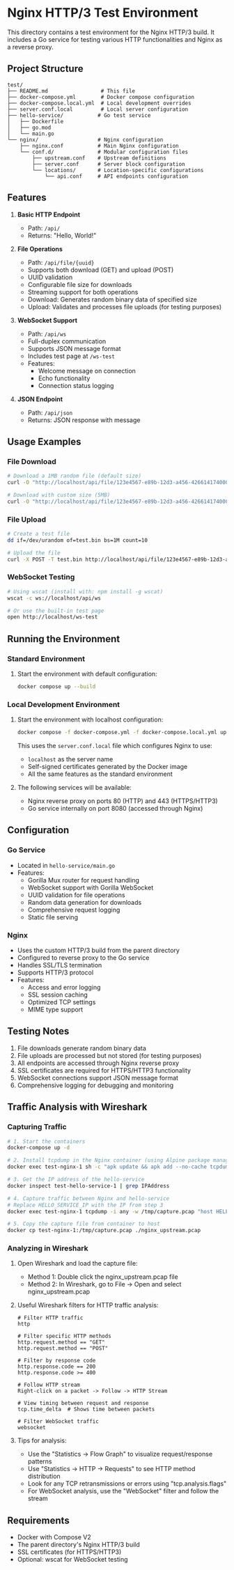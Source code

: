 # Nginx HTTP/3 Test Environment

This directory contains a test environment for the Nginx HTTP/3 build. It includes a Go service for testing various HTTP functionalities and Nginx as a reverse proxy.

## Project Structure

```
test/
├── README.md                 # This file
├── docker-compose.yml        # Docker compose configuration
├── docker-compose.local.yml  # Local development overrides
├── server.conf.local         # Local server configuration
├── hello-service/           # Go test service
│   ├── Dockerfile
│   ├── go.mod
│   └── main.go
└── nginx/                   # Nginx configuration
    ├── nginx.conf           # Main Nginx configuration
    └── conf.d/              # Modular configuration files
        ├── upstream.conf    # Upstream definitions
        ├── server.conf      # Server block configuration
        └── locations/       # Location-specific configurations
            └── api.conf     # API endpoints configuration
```

## Features

1. **Basic HTTP Endpoint**
   - Path: `/api/`
   - Returns: "Hello, World!"

2. **File Operations**
   - Path: `/api/file/{uuid}`
   - Supports both download (GET) and upload (POST)
   - UUID validation
   - Configurable file size for downloads
   - Streaming support for both operations
   - Download: Generates random binary data of specified size
   - Upload: Validates and processes file uploads (for testing purposes)

3. **WebSocket Support**
   - Path: `/api/ws`
   - Full-duplex communication
   - Supports JSON message format
   - Includes test page at `/ws-test`
   - Features:
     - Welcome message on connection
     - Echo functionality
     - Connection status logging

4. **JSON Endpoint**
   - Path: `/api/json`
   - Returns: JSON response with message

## Usage Examples

### File Download

```bash
# Download a 1MB random file (default size)
curl -O "http://localhost/api/file/123e4567-e89b-12d3-a456-426614174000"

# Download with custom size (5MB)
curl -O "http://localhost/api/file/123e4567-e89b-12d3-a456-426614174000?size=5242880"
```

### File Upload

```bash
# Create a test file
dd if=/dev/urandom of=test.bin bs=1M count=10

# Upload the file
curl -X POST -T test.bin http://localhost/api/file/123e4567-e89b-12d3-a456-426614174000
```

### WebSocket Testing

```bash
# Using wscat (install with: npm install -g wscat)
wscat -c ws://localhost/api/ws

# Or use the built-in test page
open http://localhost/ws-test
```

## Running the Environment

### Standard Environment
1. Start the environment with default configuration:
   ```bash
   docker compose up --build
   ```

### Local Development Environment
1. Start the environment with localhost configuration:
   ```bash
   docker compose -f docker-compose.yml -f docker-compose.local.yml up -d
   ```
   This uses the `server.conf.local` file which configures Nginx to use:
   - `localhost` as the server name
   - Self-signed certificates generated by the Docker image
   - All the same features as the standard environment

2. The following services will be available:
   - Nginx reverse proxy on ports 80 (HTTP) and 443 (HTTPS/HTTP3)
   - Go service internally on port 8080 (accessed through Nginx)

## Configuration

### Go Service
- Located in `hello-service/main.go`
- Features:
  - Gorilla Mux router for request handling
  - WebSocket support with Gorilla WebSocket
  - UUID validation for file operations
  - Random data generation for downloads
  - Comprehensive request logging
  - Static file serving

### Nginx
- Uses the custom HTTP/3 build from the parent directory
- Configured to reverse proxy to the Go service
- Handles SSL/TLS termination
- Supports HTTP/3 protocol
- Features:
  - Access and error logging
  - SSL session caching
  - Optimized TCP settings
  - MIME type support

## Testing Notes

1. File downloads generate random binary data
2. File uploads are processed but not stored (for testing purposes)
3. All endpoints are accessed through Nginx reverse proxy
4. SSL certificates are required for HTTPS/HTTP3 functionality
5. WebSocket connections support JSON message format
6. Comprehensive logging for debugging and monitoring

## Traffic Analysis with Wireshark

### Capturing Traffic

```bash
# 1. Start the containers
docker-compose up -d

# 2. Install tcpdump in the Nginx container (using Alpine package manager)
docker exec test-nginx-1 sh -c "apk update && apk add --no-cache tcpdump"

# 3. Get the IP address of the hello-service
docker inspect test-hello-service-1 | grep IPAddress

# 4. Capture traffic between Nginx and hello-service
# Replace HELLO_SERVICE_IP with the IP from step 3
docker exec test-nginx-1 tcpdump -i any -w /tmp/capture.pcap "host HELLO_SERVICE_IP"

# 5. Copy the capture file from container to host
docker cp test-nginx-1:/tmp/capture.pcap ./nginx_upstream.pcap
```

### Analyzing in Wireshark

1. Open Wireshark and load the capture file:
   - Method 1: Double click the nginx_upstream.pcap file
   - Method 2: In Wireshark, go to File -> Open and select nginx_upstream.pcap

2. Useful Wireshark filters for HTTP traffic analysis:
   ```
   # Filter HTTP traffic
   http

   # Filter specific HTTP methods
   http.request.method == "GET"
   http.request.method == "POST"

   # Filter by response code
   http.response.code == 200
   http.response.code >= 400

   # Follow HTTP stream
   Right-click on a packet -> Follow -> HTTP Stream

   # View timing between request and response
   tcp.time_delta  # Shows time between packets

   # Filter WebSocket traffic
   websocket
   ```

3. Tips for analysis:
   - Use the "Statistics -> Flow Graph" to visualize request/response patterns
   - Use "Statistics -> HTTP -> Requests" to see HTTP method distribution
   - Look for any TCP retransmissions or errors using "tcp.analysis.flags"
   - For WebSocket analysis, use the "WebSocket" filter and follow the stream

## Requirements

- Docker with Compose V2
- The parent directory's Nginx HTTP/3 build
- SSL certificates (for HTTPS/HTTP3)
- Optional: wscat for WebSocket testing 